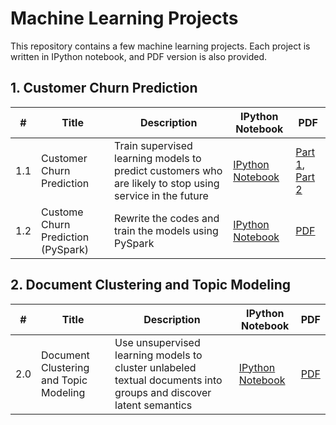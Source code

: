 # Machine Learning Projects

This repository contains a few machine learning projects. Each project is written in IPython notebook, and PDF version is also provided.

## 1. Customer Churn Prediction
|#|Title|Description|IPython Notebook|PDF|
|-|-----|----------|--------|---------|
|1.1|Customer Churn Prediction|Train supervised learning models to predict customers who are likely to stop using service in the future|[IPython Notebook](https://github.com/boyhhy88/machine-learning/blob/master/Customer%20Churn%20Prediction/Ipython%20Notebook/Customer%20Churn%20Prediction.ipynb)|[Part 1](https://github.com/boyhhy88/machine-learning/blob/master/Customer%20Churn%20Prediction/Ipython%20Notebook%20in%20PDF/Customer%20Churn%20Prediction%20-%20Part%201.pdf), [Part 2](https://github.com/boyhhy88/machine-learning/blob/master/Customer%20Churn%20Prediction/Ipython%20Notebook%20in%20PDF/Customer%20Churn%20Prediction%20-%20Part%202.pdf)|
|1.2|Custome Churn Prediction (PySpark)|Rewrite the codes and train the models using PySpark|[IPython Notebook](https://github.com/boyhhy88/machine-learning/blob/master/Customer%20Churn%20Prediction/Ipython%20Notebook/Custome_Churn_Prediction_PySpark.ipynb)|[PDF](https://github.com/boyhhy88/machine-learning/blob/master/Customer%20Churn%20Prediction/Ipython%20Notebook%20in%20PDF/Custome_Churn_Prediction_PySpark.pdf)|

## 2. Document Clustering and Topic Modeling
|#|Title|Description|IPython Notebook|PDF|
|-|-----|----------|--------|---------|
|2.0|Document Clustering and Topic Modeling|Use unsupervised learning models to cluster unlabeled textual documents into groups and discover latent semantics|[IPython Notebook](https://github.com/boyhhy88/machine-learning/blob/master/Document%20Clustering%20and%20Topic%20Modeling/Ipython%20Notebook/Document%20Clustering%20and%20Topic%20Modeling.ipynb)|[PDF](https://github.com/boyhhy88/machine-learning/blob/master/Document%20Clustering%20and%20Topic%20Modeling/Ipython%20Notebook%20in%20PDF/Document%20Clustering%20and%20Topic%20Modeling.pdf)|
